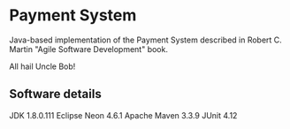 Payment System 
==============

Java-based implementation of the Payment System described in Robert C. Martin "Agile Software Development" book.

All hail Uncle Bob!


Software details
----------------
JDK 1.8.0.111
Eclipse Neon 4.6.1
Apache Maven 3.3.9
JUnit 4.12

